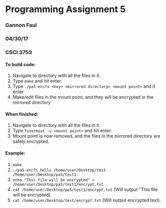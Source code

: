 # Programming Assignment 5
### Gannon Faul
### 04/30/17
### CSCI 3753

#### To build code:

1. Navigate to directory with all the files in it.
2. Type `make` and hit enter.
3. Type `./pa5-encfs <key> <mirrored directory> <mount point>` and it enter
4. Make/edit files in the mount point, and they will be encrypted in the mirrored directory

#### When finished:

1. Navigate to directory with all the files in it.
2. Type `fusermout -u <mount point>` and hit enter.
3. Mount point is now removed, and the files in the mirrored directory are safely encrypted.


#### Example: 

1. `make`
2. `./pa5-encfs hello /home/user/Desktop/test /home/user/Desktop/pa5/test1`
3. `echo "This file will be encrypted" > /home/user/Desktop/pa5/test1/encrypt.txt`
4. `cat /home/user/Desktop/pa5/test1/encrypt.txt` (Will output "This file will be encrypted).
5. `cat /home/user/Desktop/test/encrypt.txt` (Will output encrypted text).